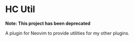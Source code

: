 # HC Util

**Note: This project has been deprecated**

A plugin for Neovim to provide utilities for my other plugins.
